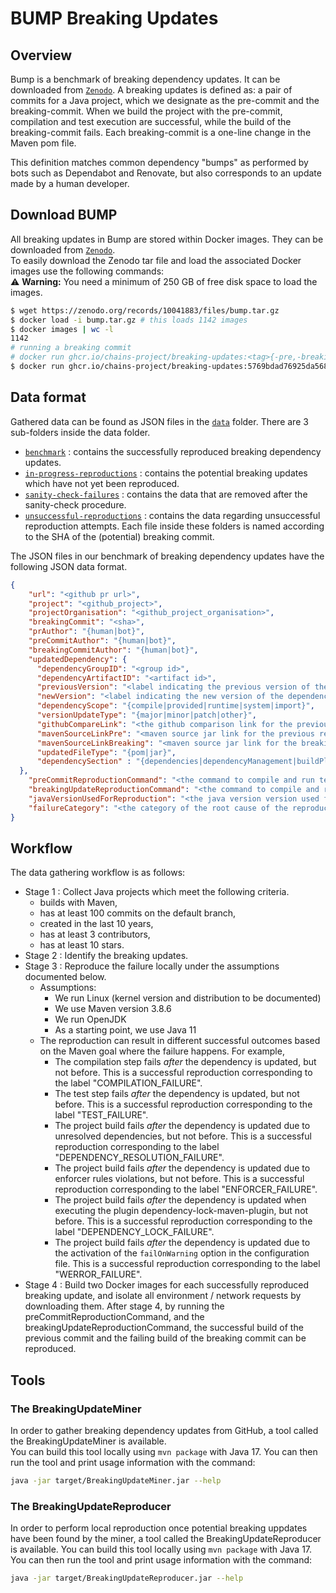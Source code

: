 # BUMP Breaking Updates

## Overview 
Bump is a benchmark of breaking dependency updates. It can be downloaded from [`Zenodo`](https://zenodo.org/records/10041883).
A breaking updates is defined as:
a pair of commits for a Java project, which we designate as the pre-commit and the breaking-commit. 
When we build the project with the pre-commit, compilation and test execution are successful, 
while the build of the breaking-commit fails. 
Each breaking-commit is a one-line change in the Maven pom file.

This definition matches common dependency "bumps" as performed by bots such as 
Dependabot and Renovate, but also corresponds to an update made by a human developer.

## Download BUMP 

All breaking updates in Bump are stored within Docker images. They can be downloaded from [`Zenodo`](https://zenodo.org/records/10041883).
<br>To easily download the Zenodo tar file and load the associated Docker images use the following commands:
<br> ⚠️ **Warning:** You need a minimum of 250 GB of free disk space to load the images.

```bash
$ wget https://zenodo.org/records/10041883/files/bump.tar.gz
$ docker load -i bump.tar.gz # this loads 1142 images
$ docker images | wc -l
1142
# running a breaking commit
# docker run ghcr.io/chains-project/breaking-updates:<tag>{-pre,-breaking}
$ docker run ghcr.io/chains-project/breaking-updates:5769bdad76925da568294cb8a40e7d4469699ac3-breaking
```

## Data format 
Gathered data can be found as JSON files in the [`data`](/data) folder.
There are 3 sub-folders inside the data folder.
  * [`benchmark`](/data/benchmark) : contains the successfully reproduced breaking dependency updates.
  * [`in-progress-reproductions`](/data/in-progress-reproductions) : contains the potential breaking updates which have not yet been reproduced.
  * [`sanity-check-failures`](/data/sanity-check-failures) : contains the data that are removed after the sanity-check procedure.
  * [`unsuccessful-reproductions`](/data/unsuccessful-reproductions) : contains the data regarding unsuccessful reproduction attempts.
Each file inside these folders is named according to the SHA of the (potential) breaking commit.

The JSON files in our benchmark of breaking dependency updates have the following JSON data format.
```json
{
    "url": "<github pr url>",
    "project": "<github_project>",
    "projectOrganisation": "<github_project_organisation>",
    "breakingCommit": "<sha>",
    "prAuthor": "{human|bot}",
    "preCommitAuthor": "{human|bot}",
    "breakingCommitAuthor": "{human|bot}",
    "updatedDependency": {
      "dependencyGroupID": "<group id>",
      "dependencyArtifactID": "<artifact id>",
      "previousVersion": "<label indicating the previous version of the dependency>",
      "newVersion": "<label indicating the new version of the dependency>",
      "dependencyScope": "{compile|provided|runtime|system|import}",
      "versionUpdateType": "{major|minor|patch|other}",
      "githubCompareLink": "<the github comparison link for the previous and breaking tag releases of the updated dependency if it exists>",
      "mavenSourceLinkPre": "<maven source jar link for the previous release of the updated dependency if it exists>",
      "mavenSourceLinkBreaking": "<maven source jar link for the breaking release of the updated dependency if it exists>",
      "updatedFileType": "{pom|jar}",
      "dependencySection" : "{dependencies|dependencyManagement|buildPlugins|buildPluginManagement|profileBuildPlugins}"
  },
    "preCommitReproductionCommand": "<the command to compile and run tests without the breaking update commit>",
    "breakingUpdateReproductionCommand": "<the command to compile and run tests with the breaking update commit>",
    "javaVersionUsedForReproduction": "<the java version version used for reproduction>",
    "failureCategory": "<the category of the root cause of the reproduction failure>"
}
```

## Workflow
The data gathering workflow is as follows: 
* Stage 1 : Collect Java projects which meet the following criteria.
    * builds with Maven,
    * has at least 100 commits on the default branch, 
    * created in the last 10 years, 
    * has at least 3 contributors, 
    * has at least 10 stars.
* Stage 2 : Identify the breaking updates. 
* Stage 3 : Reproduce the failure locally under the assumptions documented below. 
  * Assumptions:
    * We run Linux (kernel version and distribution to be documented)
    * We use Maven version 3.8.6
    * We run OpenJDK
    * As a starting point, we use Java 11
  * The reproduction can result in different successful outcomes based on the Maven goal where the failure happens. For example,
    * The compilation step fails _after_ the dependency is updated, but not before.
      This is a successful reproduction corresponding to the label "COMPILATION_FAILURE".
    * The test step fails _after_ the dependency is updated, but not before.
      This is a successful reproduction corresponding to the label "TEST_FAILURE".
    * The project build fails _after_ the dependency is updated due to unresolved dependencies, but not before.
      This is a successful reproduction corresponding to the label "DEPENDENCY_RESOLUTION_FAILURE".
    * The project build fails _after_ the dependency is updated due to enforcer rules violations, but not before.
      This is a successful reproduction corresponding to the label "ENFORCER_FAILURE".
    * The project build fails _after_ the dependency is updated when executing the plugin dependency-lock-maven-plugin, but not before.
      This is a successful reproduction corresponding to the label "DEPENDENCY_LOCK_FAILURE".
    * The project build fails _after_ the dependency is updated due to the activation of the `failOnWarning` option in the configuration file.
      This is a successful reproduction corresponding to the label "WERROR_FAILURE".
* Stage 4 : Build two Docker images for each successfully reproduced breaking update, 
            and isolate all environment / network requests by downloading them.
            After stage 4, by running the preCommitReproductionCommand, and the breakingUpdateReproductionCommand, 
            the successful build of the previous commit and the failing build of the breaking commit can be reproduced. 

## Tools

### The BreakingUpdateMiner
In order to gather breaking dependency updates from GitHub, a tool called the 
BreakingUpdateMiner is available.  
You can build this tool locally using `mvn package` with Java 17.
You can then run the tool and print usage information with the command:
```bash
java -jar target/BreakingUpdateMiner.jar --help 
```

### The BreakingUpdateReproducer
In order to perform local reproduction once potential breaking uppdates have been found by the miner,
a tool called the BreakingUpdateReproducer is available.
You can build this tool locally using `mvn package` with Java 17.
You can then run the tool and print usage information with the command:
```bash
java -jar target/BreakingUpdateReproducer.jar --help 
```

